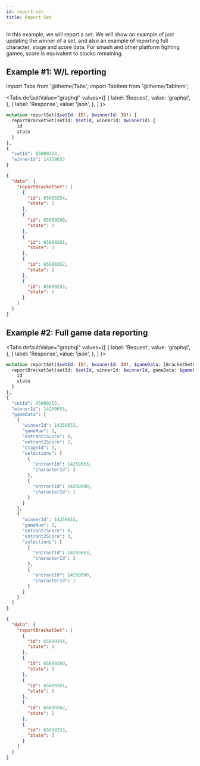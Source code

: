 ```yaml
---
id: report-set
title: Report Set
---
```


In this example, we will report a set. We will show an example of just updating the winner of a set,
and also an example of reporting full character, stage and score data.
For smash and other platform fighting games, score is equivalent to stocks remaining.

## Example #1: W/L reporting

import Tabs from '@theme/Tabs';
import TabItem from '@theme/TabItem';

<Tabs
defaultValue="graphql"
values={[
{ label: 'Request', value: 'graphql', },
{ label: 'Response', value: 'json', },
]
}>
<TabItem value="graphql">

```graphql
mutation reportSet($setId: ID!, $winnerId: ID!) {
  reportBracketSet(setId: $setId, winnerId: $winnerId) {
    id
    state
  }
},
{
  "setId": 65089253,
  "winnerId": 14259653
}
```

</TabItem>

<TabItem value="json">

```json
{
  "data": {
    "reportBracketSet": [
      {
        "id": 65089254,
        "state": 1
      },
      {
        "id": 65089260,
        "state": 3
      },
      {
        "id": 65089261,
        "state": 3
      },
      {
        "id": 65089262,
        "state": 1
      },
      {
        "id": 65089253,
        "state": 3
      }
    ]
  }
}
```

</TabItem>
</Tabs>


## Example #2: Full game data reporting

<Tabs
defaultValue="graphql"
values={[
{ label: 'Request', value: 'graphql', },
{ label: 'Response', value: 'json', },
]
}>
<TabItem value="graphql">

```graphql
mutation reportSet($setId: ID!, $winnerId: ID!, $gameData: [BracketSetGameDataInput]) {
  reportBracketSet(setId: $setId, winnerId: $winnerId, gameData: $gameData) {
    id
    state
  }
},
{
  "setId": 65089253,
  "winnerId": 14259653,
  "gameData": [
    {
      "winnerId": 14259653,
      "gameNum": 1,
      "entrant1Score": 0,
      "entrant2Score": 2,
      "stageId": 3,
      "selections": [
        {
          "entrantId": 14259653,
          "characterId": 3
        },
        {
          "entrantId": 14250090,
          "characterId": 1
        }
      ]
    },
    {
      "winnerId": 14259653,
      "gameNum": 2,
      "entrant1Score": 0,
      "entrant2Score": 3,
      "selections": [
        {
          "entrantId": 14259653,
          "characterId": 3
        },
        {
          "entrantId": 14250090,
          "characterId": 1
        }
      ]
    }
  ]
}
```

</TabItem>

<TabItem value="json">

```json
{
  "data": {
    "reportBracketSet": [
      {
        "id": 65089254,
        "state": 1
      },
      {
        "id": 65089260,
        "state": 3
      },
      {
        "id": 65089261,
        "state": 3
      },
      {
        "id": 65089262,
        "state": 1
      },
      {
        "id": 65089253,
        "state": 3
      }
    ]
  }
}
```

</TabItem>
</Tabs>
